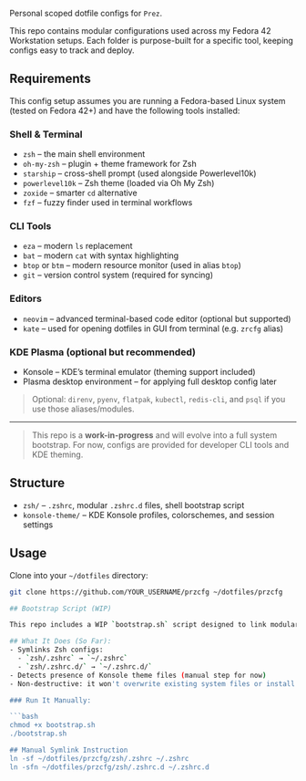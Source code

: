 Personal scoped dotfile configs for `Prez`.

This repo contains modular configurations used across my Fedora 42 Workstation setups. Each folder is purpose-built for a specific tool, keeping configs easy to track and deploy.

## Requirements

This config setup assumes you are running a Fedora-based Linux system (tested on Fedora 42+) and have the following tools installed:

### Shell & Terminal
- `zsh` – the main shell environment
- `oh-my-zsh` – plugin + theme framework for Zsh
- `starship` – cross-shell prompt (used alongside Powerlevel10k)
- `powerlevel10k` – Zsh theme (loaded via Oh My Zsh)
- `zoxide` – smarter `cd` alternative
- `fzf` – fuzzy finder used in terminal workflows

### CLI Tools
- `eza` – modern `ls` replacement
- `bat` – modern `cat` with syntax highlighting
- `btop` or `btm` – modern resource monitor (used in alias `btop`)
- `git` – version control system (required for syncing)

### Editors
- `neovim` – advanced terminal-based code editor (optional but supported)
- `kate` – used for opening dotfiles in GUI from terminal (e.g. `zrcfg` alias)

### KDE Plasma (optional but recommended)
- Konsole – KDE’s terminal emulator (theming support included)
- Plasma desktop environment – for applying full desktop config later

> Optional: `direnv`, `pyenv`, `flatpak`, `kubectl`, `redis-cli`, and `psql` if you use those aliases/modules.

---

> This repo is a **work-in-progress** and will evolve into a full system bootstrap. For now, configs are provided for developer CLI tools and KDE theming.


## Structure

- `zsh/` – `.zshrc`, modular `.zshrc.d` files, shell bootstrap script
- `konsole-theme/` – KDE Konsole profiles, colorschemes, and session settings

## Usage

Clone into your `~/dotfiles` directory:

```bash
git clone https://github.com/YOUR_USERNAME/przcfg ~/dotfiles/przcfg

## Bootstrap Script (WIP)

This repo includes a WIP `bootstrap.sh` script designed to link modular configuration files into your home directory.

## What It Does (So Far):
- Symlinks Zsh configs:
  - `zsh/.zshrc` → `~/.zshrc`
  - `zsh/.zshrc.d/` → `~/.zshrc.d/`
- Detects presence of Konsole theme files (manual step for now)
- Non-destructive: it won't overwrite existing system files or install any packages yet

### Run It Manually:

```bash
chmod +x bootstrap.sh
./bootstrap.sh

## Manual Symlink Instruction
ln -sf ~/dotfiles/przcfg/zsh/.zshrc ~/.zshrc
ln -sfn ~/dotfiles/przcfg/zsh/.zshrc.d ~/.zshrc.d
